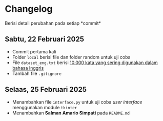 # Changelog

<p>Berisi detail perubahan pada setiap *commit*</p>

## Sabtu, 22 Februari 2025
- Commit pertama kali
- Folder `local` berisi file dan folder random untuk uji coba
- File `dataset_eng.txt` berisi [10.000 kata yang sering digunakan dalam bahasa Inggris](https://github.com/first20hours/google-10000-english)
- Tambah file `.gitignore` 

## Selaas, 25 Februari 2025
- Menambahkan file `interface.py` untuk uji coba *user interface* menggunakan module `tkinter`
- Menambahkan **Salman Amario Simpati** pada `README.md`
